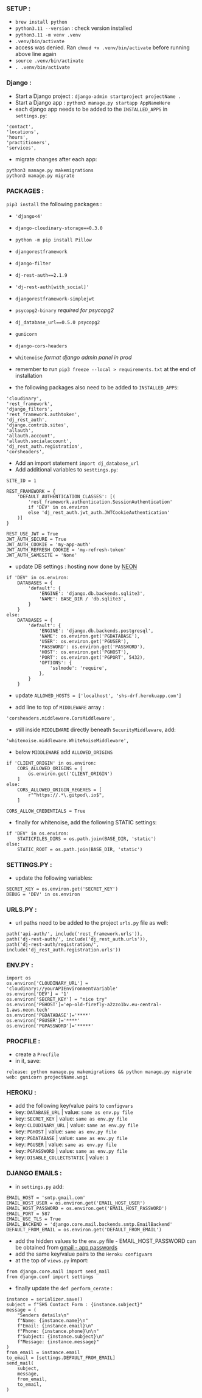 ### SETUP :

- `brew install python`
- `python3.11 --version` : check version installed
- `python3.11 -m venv .venv`
- `.venv/bin/activate`
- access was denied. Ran `chmod +x .venv/bin/activate` before running above line again
- `source .venv/bin/activate`
- `. .venv/bin/activate`

### Django :

- Start a Django project : `django-admin startproject projectName .`
- Start a Django app : `python3 manage.py startapp AppNameHere`
- each django app needs to be added to the `INSTALLED_APPS` in `settings.py`:
```
'contact',
'locations',
'hours',
'practitioners',
'services',
```
- migrate changes after each app:
```
python3 manage.py makemigrations
python3 manage.py migrate
```

### PACKAGES :

`pip3 install` the following packages :

- `'django<4'`
- `django-cloudinary-storage==0.3.0`
- `python -m pip install Pillow`
- `djangorestframework`
- `django-filter`
- `dj-rest-auth==2.1.9`
- `'dj-rest-auth[with_social]'`
- `djangorestframework-simplejwt`
- `psycopg2-binary` _required for psycopg2_
- `dj_database_url==0.5.0 psycopg2`
- `gunicorn`
- `django-cors-headers`
- `whitenoise` _format django admin panel in prod_


- remember to run `pip3 freeze --local > requirements.txt` at the end of installation
- the following packages also need to be added to `INSTALLED_APPS`:

```
'cloudinary',
'rest_framework',
'django_filters',
'rest_framework.authtoken',
'dj_rest_auth',
'django.contrib.sites',
'allauth',
'allauth.account',
'allauth.socialaccount',
'dj_rest_auth.registration',
'corsheaders',
```

- Add an import statement `import dj_database_url`
- Add additional variables to `sesttings.py`:

```
SITE_ID = 1

REST_FRAMEWORK = {
    'DEFAULT_AUTHENTICATION_CLASSES': [(
        'rest_framework.authentication.SessionAuthentication'
        if 'DEV' in os.environ
        else 'dj_rest_auth.jwt_auth.JWTCookieAuthentication'
    )]
}

REST_USE_JWT = True
JWT_AUTH_SECURE = True
JWT_AUTH_COOKIE = 'my-app-auth'
JWT_AUTH_REFRESH_COOKIE = 'my-refresh-token'
JWT_AUTH_SAMESITE = 'None'
```

- update DB settings : hosting now done by [NEON](https://console.neon.tech/app/projects)

```
if 'DEV' in os.environ:
    DATABASES = {
        'default': {
            'ENGINE': 'django.db.backends.sqlite3',
            'NAME': BASE_DIR / 'db.sqlite3',
        }
    }
else:
    DATABASES = {
        'default': {
            'ENGINE': 'django.db.backends.postgresql',
            'NAME': os.environ.get('PGDATABASE'),
            'USER': os.environ.get('PGUSER'),
            'PASSWORD': os.environ.get('PASSWORD'),
            'HOST': os.environ.get('PGHOST'),
            'PORT': os.environ.get('PGPORT', 5432),
            'OPTIONS': {
                'sslmode': 'require',
            },
        }
    }
```

- update `ALLOWED_HOSTS = ['localhost', 'shs-drf.herokuapp.com']`

- add line to top of `MIDDLEWARE` array :
```
'corsheaders.middleware.CorsMiddleware',
```
- still inside `MIDDLEWARE` directly beneath `SecurityMiddleware`, add:
```
'whitenoise.middleware.WhiteNoiseMiddleware',
```

- below `MIDDLEWARE` add `ALLOWED_ORIGINS`

```
if 'CLIENT_ORIGIN' in os.environ:
    CORS_ALLOWED_ORIGINS = [
        os.environ.get('CLIENT_ORIGIN')
    ]
else:
    CORS_ALLOWED_ORIGIN_REGEXES = [
        r"^https://.*\.gitpod\.io$",
    ]

CORS_ALLOW_CREDENTIALS = True
```

- finally for whitenoise, add the following STATIC settings:
```
if 'DEV' in os.environ:
    STATICFILES_DIRS = os.path.join(BASE_DIR, 'static')
else:
    STATIC_ROOT = os.path.join(BASE_DIR, 'static')
```

### SETTINGS.PY :

- update the following variables:

```
SECRET_KEY = os.environ.get('SECRET_KEY')
DEBUG = 'DEV' in os.environ
```

### URLS.PY :

- url paths need to be added to the project `urls.py` file as well:

```
path('api-auth/', include('rest_framework.urls')),
path('dj-rest-auth/', include('dj_rest_auth.urls')),
path('dj-rest-auth/registration/', include('dj_rest_auth.registration.urls'))
```

### ENV.PY :

```
import os
os.environ['CLOUDINARY_URL'] = 'cloudinary://yourAPIEnvironmentVariable'
os.environ['DEV'] = '1'
os.environ['SECRET_KEY'] = "nice try"
os.environ['PGHOST']='ep-old-firefly-a2zzo1bv.eu-central-1.aws.neon.tech'
os.environ['PGDATABASE']='****'
os.environ['PGUSER']='****'
os.environ['PGPASSWORD']='*****'
```

### PROCFILE :

- create a `Procfile`
- in it, save:

```
release: python manage.py makemigrations && python manage.py migrate
web: gunicorn projectName.wsgi
```

### HEROKU :

- add the following key/value pairs to `configvars`
- key: `DATABASE_URL` | value: `same as env.py file`
- key: `SECRET_KEY` | value: `same as env.py file`
- key: `CLOUDINARY_URL` | value: `same as env.py file`
- key: `PGHOST` | value: `same as env.py file`
- key: `PGDATABASE` | value: `same as env.py file`
- key: `PGUSER` | value: `same as env.py file`
- key: `PGPASSWORD` | value: `same as env.py file`
- key: `DISABLE_COLLECTSTATIC` | value: `1`

### DJANGO EMAILS :
- in `settings.py` add:
```
EMAIL_HOST = 'smtp.gmail.com'
EMAIL_HOST_USER = os.environ.get('EMAIL_HOST_USER')
EMAIL_HOST_PASSWORD = os.environ.get('EMAIL_HOST_PASSWORD')
EMAIL_PORT = 587
EMAIL_USE_TLS = True
EMAIL_BACKEND = 'django.core.mail.backends.smtp.EmailBackend'
DEFAULT_FROM_EMAIL = os.environ.get('DEFAULT_FROM_EMAIL')
```
- add the hidden values to the `env.py` file - EMAIL_HOST_PASSWORD can be obtained from [gmail - app passwords](https://myaccount.google.com/apppasswords?pli=1&rapt=AEjHL4MiNMI00Y92NLcRko2H7anRwnL85UsEqLEOAugDkIbMWRZPBCcv6UAcNnLuWInChQvE0FSoYP_xLe_RszCZp4b0NueuVHtLDruGUek8abnMU7YlArw)
- add the same key/value pairs to the `Heroku configvars`
- at the top of `views.py` import:
```
from django.core.mail import send_mail
from django.conf import settings
```
- finally update the `def perform_cerate` :
```
instance = serializer.save()
subject = f"SHS Contact Form : {instance.subject}"
message = (
    "Senders details\n"
    f"Name: {instance.name}\n"
    f"Email: {instance.email}\n"
    f"Phone: {instance.phone}\n\n"
    f"Subject: {instance.subject}\n"
    f"Message: {instance.message}"
)
from_email = instance.email
to_email = [settings.DEFAULT_FROM_EMAIL]
send_mail(
    subject,
    message,
    from_email,
    to_email,
)
```